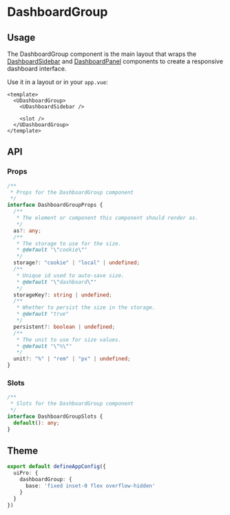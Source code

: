 # DashboardGroup

## Usage

The DashboardGroup component is the main layout that wraps the [DashboardSidebar](https://ui.nuxt.com/components/dashboard-sidebar) and [DashboardPanel](https://ui.nuxt.com/components/dashboard-panel) components to create a responsive dashboard interface.

Use it in a layout or in your `app.vue`:

```vue [layouts/dashboard.vue] {2,6}
<template>
  <UDashboardGroup>
    <UDashboardSidebar />

    <slot />
  </UDashboardGroup>
</template>
```

## API

### Props

```ts
/**
 * Props for the DashboardGroup component
 */
interface DashboardGroupProps {
  /**
   * The element or component this component should render as.
   */
  as?: any;
  /**
   * The storage to use for the size.
   * @default "\"cookie\""
   */
  storage?: "cookie" | "local" | undefined;
  /**
   * Unique id used to auto-save size.
   * @default "\"dashboard\""
   */
  storageKey?: string | undefined;
  /**
   * Whether to persist the size in the storage.
   * @default "true"
   */
  persistent?: boolean | undefined;
  /**
   * The unit to use for size values.
   * @default "\"%\""
   */
  unit?: "%" | "rem" | "px" | undefined;
}
```

### Slots

```ts
/**
 * Slots for the DashboardGroup component
 */
interface DashboardGroupSlots {
  default(): any;
}
```

## Theme

```ts [app.config.ts]
export default defineAppConfig({
  uiPro: {
    dashboardGroup: {
      base: 'fixed inset-0 flex overflow-hidden'
    }
  }
})
```

